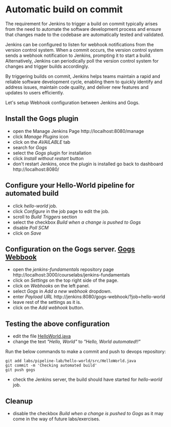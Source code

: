 # Automatic build on commit

The requirement for Jenkins to trigger a build on commit typically arises from the need to automate the software development process and ensure that changes made to the codebase are automatically tested and validated. 

Jenkins can be configured to listen for webhook notifications from the version control system. When a commit occurs, the version control system sends a webhook notification to Jenkins, prompting it to start a build. Alternatively, Jenkins can periodically poll the version control system for changes and trigger builds accordingly.
 
By triggering builds on commit, Jenkins helps teams maintain a rapid and reliable software development cycle, enabling them to quickly identify and address issues, maintain code quality, and deliver new features and updates to users efficiently.

Let's setup Webhook configuration between Jenkins and Gogs.

## Install the Gogs plugin

- open the Manage Jenkins Page http://localhost:8080/manage
- click _Manage Plugins_ icon
- click on the _AVAILABLE_ tab
- search for _Gogs_
- select the _Gogs_ plugin for installation
- click _Install without restart_ button
- don't restart Jenkins, once the plugin is installed go back to dashboard http://localhost:8080/

## Configure your Hello-World pipeline for automated build

- click _hello-world_ job.
- click _Configure_ in the job page to edit the job.
- scroll to _Build Triggers_ section
- select the checkbox _Build when a change is pushed to Gogs_
- disable _Poll SCM_
- click on _Save_

## Configuration on the Gogs server. [Gogs Webbook](https://plugins.jenkins.io/gogs-webhook/)

- open the _jenkins-fundamentals_ repository page http://localhost:3000/courselabs/jenkins-fundamentals
- click on _Settings_ on the top right side of the page.
- click on _Webhooks_ on the left panel.
- select _Gogs_ in _Add a new webhook_ dropdown.
- enter _Payload URL_ http://jenkins:8080/gogs-webhook/?job=hello-world
- leave rest of the settings as it is.
- click on the _Add webhook_ button.

## Testing the above configuration

- edit the file [HelloWorld.java](../pipeline-lab/hello-world/src/HelloWorld.java)
- change the text _"Hello, World"_ to _"Hello, World automated!!"_

Run the below commands to make a commit and push to devops repository:
```
git add labs/pipeline-lab/hello-world/src/HelloWorld.java
git commit -m 'Checking automated build'
git push gogs
```
- check the Jenkins server, the build should have started for _hello-world_ job.

## Cleanup
- disable the checkbox _Build when a change is pushed to Gogs_ as it may come in the way of future labs/exercises.

